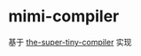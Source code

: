 # mimi-compiler

基于 [the-super-tiny-compiler](https://github.com/jamiebuilds/the-super-tiny-compiler) 实现






